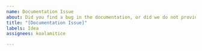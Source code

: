 ```yaml
---
name: Documentation Issue
about: Did you find a bug in the documentation, or did we do not provide satisfying documentation for your specific question? Ask here!
title: "[Documentation Issue]"
labels: Idea
assignees: koalamitice

---
```

